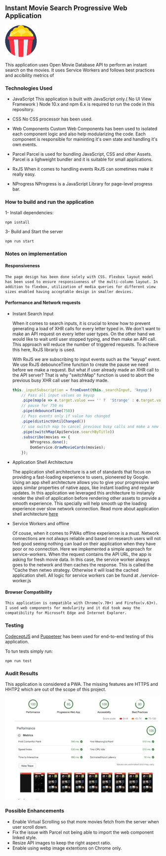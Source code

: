 ## Instant Movie Search Progressive Web Application
![alt text](./images/popcorn.png "Movie App")

This application uses Open Movie Database API to perform an instant search on the movies. It uses Service Workers and follows best practices and accibility metrics of


### Technologies Used

- JavaScript
    This application is built with JavaScript only.( No UI View Framework )
    Node 10.x and npm 6.x is required to run the code in this repository.

- CSS
    No CSS processor has been used.

- Web Components
    Custom Web Components has been used to isolated each component logic  and also help modularizing the code. Each component is responsible for maininting it's own state and handling it's own events.

- Parcel
    Parcel is used for bundling JavaScript, CSS and other Assets.
    Parcel is a lighweight bundler and it is suitable for small applications.

- RxJS
    When it comes to handling events RxJS can sometimes make it really easy.

- NProgress
    NProgress is a JavaScript Library for page-level progress bar.


### How to build and run the application

1- Install dependencies:

```
npm isntall
```

3- Build and Start the server

```
npm run start
```

### Notes on implementation

#### Responsiveness

    The page design has been done solely with CSS. Flexbox layout model has been used to ensure responsiveness of the multi-column layout. In addition to flexbox, utilization of media queries for different view sizes enabled having acceptable design in smaller devices.

#### Performance and Network requests

*  Instant Search Input

    When it comes to search inputs, it is crucial to know how to prevent generating a load of XHR calls for every letter typed in. We don't want to make an API request on every letter user types. On the other hand we would like to wait until user stopped typing, and then make an API call. This approach will reduce the number of triggered requests. To achieve this here, RxJS librariy is used.

    With RxJS we are subscribing to input events such as the "keyup" event. We use RxJS debounceTime function to create the pause we need before we make a request. But what if user already made an XHR call to the API server? That is why "switchMap" function is used to abort the previous busy XHR call user has already made.

    ``` javascript
    this._inputSubscription = fromEvent(this._searchInput, 'keyup')
        // Pass all input values on keyup
        .pipe(map(e => e.target.value === '' ?  'Strange' : e.target.value))
        // pause for 750 ms
        .pipe(debounceTime(750))
        // Pass events only if value has changed
        .pipe(distinctUntilChanged())
        // use switch map to cancel previous busy calls and make a new XHR call
        .pipe(switchMap(ApiService.searchByTitle))
        .subscribe(movies => {
            NProgress.done();
            DomService.drawMovieCards(movies);
        });
    ```

* Application Shell Architecture

    The application shell architecture is a set of standards that focus on providing a fast-loading experience to users, pioneered by Google. Using an app shell architecture allows you to give your progressive web apps similar properties of native apps, like instant loading and regular updates.
    In this application we leveraged this architecture to instanyly render the shell of application before rendering other assets to provide a smooth experience. This specially will help smooth up the loading experience over slow network connection.
    Read more about application shell architecture [here](https://developers.google.com/web/fundamentals/architecture/app-shell)

* Service Workers and offline

    Of couse, when it comes to PWAs offline experience is a must. Network connections are not always reliable and based on research users will not feel good seeing nothing can load on their application when they have poor or no connection. Here we impkemented a simple approach for service-workers.
    When the request contains the API URL, the app is asking for fresh movie data. In this case, the service worker always goes to the network and then caches the response. This is called the "Cache then netwo strategy. Otherwise it will load the cached application shell.
    All logic for service workers can be found at ./service-worker.js

#### Browser Compatibility

    This application is compatible with Chrome(v.70+) and Firefox(v.63+).
    I used web components for modularity and it did took away the compatibility for Microsoft Edge and Internet Explorer.


### Testing

[CodeceptJS](https://codecept.io/) and [Puppeteer](https://github.com/GoogleChrome/puppeteer) has been used for end-to-end testing of this application.

To tun tests simply run:

```
npm run test
```

### Audit Results
This application is considered a PWA. The missing features are HTTPS and HHTP2 which are out of the scope of this project.

![Audits](./images/audit.png "audits")


### Possible Enhancements
- Enable Virtual Scrolling so that more movies fetch from the server when user scroll down.
- Fix the issue with Parcel not being able to import the web component linked style.
- Resize API images to keep the right aspect ratio.
- Enable using webp image extentions on Chrome only.
